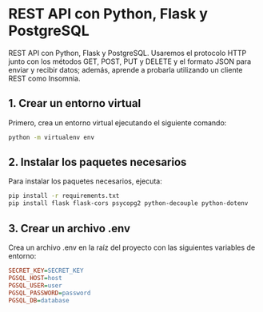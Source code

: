 # REST API con Python, Flask y PostgreSQL

REST API con Python, Flask y PostgreSQL. Usaremos el protocolo HTTP junto con los métodos GET, POST, PUT y DELETE y el formato JSON para enviar y recibir datos; además, aprende a probarla utilizando un cliente REST como Insomnia.

## 1. Crear un entorno virtual

Primero, crea un entorno virtual ejecutando el siguiente comando:

```bash
python -m virtualenv env
```

## 2. Instalar los paquetes necesarios

Para instalar los paquetes necesarios, ejecuta:

```bash
pip install -r requirements.txt
pip install flask flask-cors psycopg2 python-decouple python-dotenv 
```

## 3. Crear un archivo .env

Crea un archivo .env en la raíz del proyecto con las siguientes variables de entorno:


```ini
SECRET_KEY=SECRET_KEY
PGSQL_HOST=host
PGSQL_USER=user
PGSQL_PASSWORD=password
PGSQL_DB=database

```
